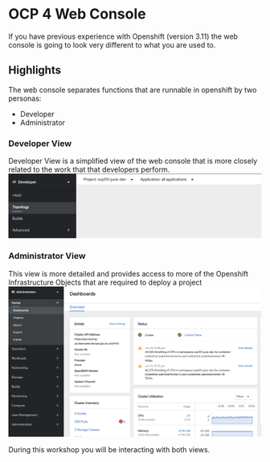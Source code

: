 # OCP 4 Web Console

If you have previous experience with Openshift (version 3.11) the web console is going to look very different
to what you are used to. 

## Highlights

The web console separates functions that are runnable in openshift by two personas:
- Developer
- Administrator


### Developer View

Developer View is a simplified view of the web console that is more closely related to the work that
that developers perform. 
![developer view](../assets/openshift101_ss/01b_console_view_01.png)

### Administrator View

This view is more detailed and provides access to more of the Openshift Infrastructure Objects that are
required to deploy a project
![admin view](../assets/openshift101_ss/01b_console_view_02.png)




During this workshop you will be interacting with both views.